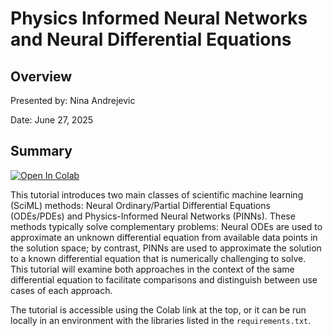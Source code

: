 # Physics Informed Neural Networks and Neural Differential Equations

## Overview
Presented by: Nina Andrejevic

Date: June 27, 2025

## Summary
[![Open In Colab](https://colab.research.google.com/assets/colab-badge.svg)](https://colab.research.google.com/github/ninarina12/SciML/blob/main/SciML.ipynb)

This tutorial introduces two main classes of scientific machine learning (SciML) methods: Neural Ordinary/Partial Differential Equations (ODEs/PDEs) and Physics-Informed Neural Networks (PINNs). These methods typically solve complementary problems: Neural ODEs are used to approximate an unknown differential equation from available data points in the solution space; by contrast, PINNs are used to approximate the solution to a known differential equation that is numerically challenging to solve. This tutorial will examine both approaches in the context of the same differential equation to facilitate comparisons and distinguish between use cases of each approach.

The tutorial is accessible using the Colab link at the top, or it can be run locally in an environment with the libraries listed in the `requirements.txt`.
